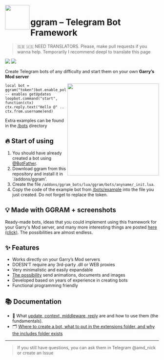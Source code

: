<img align="left" width="80" src="https://i.imgur.com/AbYOj2T.png">

# ggram – Telegram Bot Framework

> 🇬🇧 🇺🇸 NEED TRANSLATORS. Please, make pull requests if you wanna help. Temporarily I recommend deepl to translate this page

<p align="left">
	<img src="https://img.shields.io/github/languages/code-size/TRIGONIM/ggram">
	<img src="https://img.shields.io/github/license/TRIGONIM/ggram">
</p>

Create Telegram bots of any difficulty and start them on your own **Garry’s Mod server**

<img align="right" width="300" src="https://user-images.githubusercontent.com/9200174/135781831-dbb545a9-b3d9-4d0a-ba58-dd42935d35f0.png">

```
local bot = ggram("token")bot.enable_polling() -- enables getUpdates loopbot.command("start", function(ctx)    ctx.reply.text("Hello @" .. ctx.from.username)end)
```

Extra examples can be found in the [/bots](/lua/ggram/bots) directory

## 🔥 Start of using

1. You should have already created a bot using [@BotFather](https://t.me/BotFather).
2. Download ggram from this repository and install it in `/addons/ggram'.
3. Create the file `/addons/ggram_bots/lua/ggram/bots/anyname/_init.lua`.
4. Copy the code of the example bot from [/bots/example](notion://www.notion.so/lua/ggram/bots/example) into the file you just created. Do not forget to replace the token.

## 💡 Made with GGRAM + screenshots

Ready-made bots, ideas that you could implement using this framework for your Garry's Mod server, and many more interesting things are posted [here (click)]((https://forum.gm-donate.ru/t/idei-telegram-botov-dlya-vashego-servera/197)). The possibilities are almost endless.

## ✨ Features

- Works directly on your Garry’s Mod servers
- DOESN'T require any 3rd-party .dll or WEB proxies
- Very minimalistic and easily expandable
- [The possibility](/lua/ggram/includes/surprise) send animations, documents and images
- Developed based on years of experience in creating bots
- Functional programming friendly

## 📚 Documentation

- 🤔 What [update, context, middleware, reply](/info/understanding_things.md) are and how to use them (the fundamentals).
- 🗂 [Where to create a bot, what to put in the extensions folder, and why the includes folder exists](/info/project_structure.md)

---

> If you still have questions, you can ask them in Telegram @amd_nick or create an Issue
>
